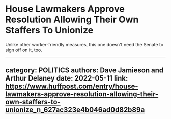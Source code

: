 # House Lawmakers Approve Resolution Allowing Their Own Staffers To Unionize

Unlike other worker-friendly measures, this one doesn't need the Senate to sign off on it, too.

---
category: POLITICS
authors: Dave Jamieson and Arthur Delaney
date: 2022-05-11
link: https://www.huffpost.com/entry/house-lawmakers-approve-resolution-allowing-their-own-staffers-to-unionize_n_627ac323e4b046ad0d82b89a
---

